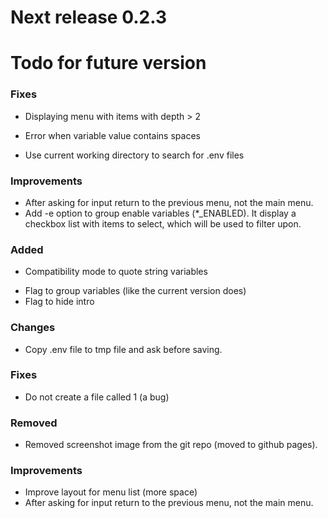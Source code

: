 # Next release 0.2.3

# Todo for future version

### Fixes
- Displaying menu with items with depth > 2
+ Error when variable value contains spaces
- Use current working directory to search for .env files

### Improvements
- After asking for input return to the previous menu, not the main menu.
- Add -e option to group enable variables (*_ENABLED). It display a checkbox
  list with items to select, which will be used to filter upon.

### Added
+ Compatibility mode to quote string variables
- Flag to group variables (like the current version does)
- Flag to hide intro

### Changes
- Copy .env file to tmp file and ask before saving.

### Fixes
- Do not create a file called 1 (a bug)

### Removed
+ Removed screenshot image from the git repo (moved to github pages).

### Improvements
- Improve layout for menu list (more space)
- After asking for input return to the previous menu, not the main menu.
